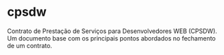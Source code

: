 # cpsdw
Contrato de Prestação de Serviços para Desenvolvedores WEB (CPSDW). Um documento base com os principais pontos abordados no fechamento de um contrato.
